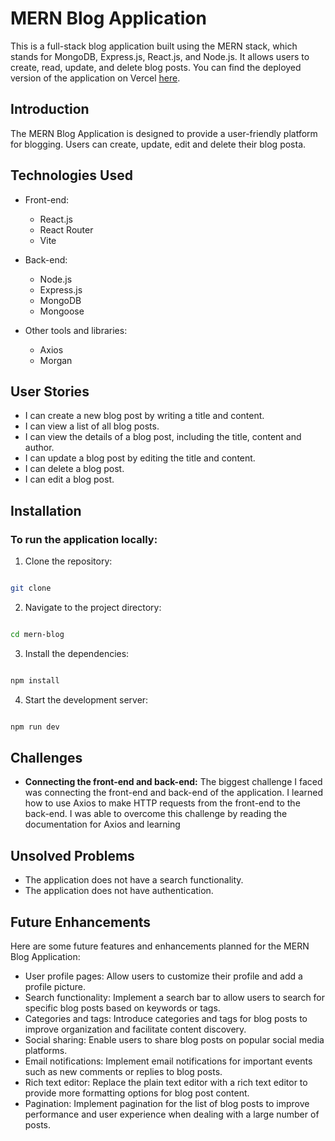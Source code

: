 # MERN Blog Application

This is a full-stack blog application built using the MERN stack, which stands for MongoDB, Express.js, React.js, and Node.js. It allows users to create, read, update, and delete blog posts. You can find the deployed version of the application on Vercel [here](https://imani-blog.vercel.app/).

## Introduction

The MERN Blog Application is designed to provide a user-friendly platform for blogging. Users can create, update, edit and delete their blog posta.
  
## Technologies Used

- Front-end:
  - React.js
  - React Router
  - Vite

- Back-end:
  - Node.js
  - Express.js
  - MongoDB
  - Mongoose
  
- Other tools and libraries:
  - Axios
  - Morgan

## User Stories

- I can create a new blog post by writing a title and content.
- I can view a list of all blog posts.
- I can view the details of a blog post, including the title, content and author.
- I can update a blog post by editing the title and content.
- I can delete a blog post.
- I can edit a blog post.

## Installation

### To run the application locally:

1. Clone the repository:

```bash

git clone

```

2. Navigate to the project directory:

```bash

cd mern-blog

```

3. Install the dependencies:

```bash

npm install

```

4. Start the development server:

```bash

npm run dev

```


## Challenges


- **Connecting the front-end and back-end:** The biggest challenge I faced was connecting the front-end and back-end of the application. I learned how to use Axios to make HTTP requests from the front-end to the back-end. I was able to overcome this challenge by reading the documentation for Axios and learning 

## Unsolved Problems

- The application does not have a search functionality.
- The application does not have authentication.

## Future Enhancements

Here are some future features and enhancements planned for the MERN Blog Application:

- User profile pages: Allow users to customize their profile and add a profile picture.
- Search functionality: Implement a search bar to allow users to search for specific blog posts based on keywords or tags.
- Categories and tags: Introduce categories and tags for blog posts to improve organization and facilitate content discovery.
- Social sharing: Enable users to share blog posts on popular social media platforms.
- Email notifications: Implement email notifications for important events such as new comments or replies to blog posts.
- Rich text editor: Replace the plain text editor with a rich text editor to provide more formatting options for blog post content.
- Pagination: Implement pagination for the list of blog posts to improve performance and user experience when dealing with a large number of posts.
